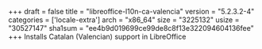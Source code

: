 +++
draft = false
title = "libreoffice-l10n-ca-valencia"
version = "5.2.3.2-4"
categories = ['locale-extra']
arch = "x86_64"
size = "3225132"
usize = "30527147"
sha1sum = "ee4b9d019699ce99de8c8f13e322094604136fee"
+++
Installs Catalan (Valencian) support in LibreOffice